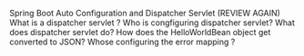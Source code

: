  Spring Boot Auto Configuration and Dispatcher Servlet (REVIEW AGAIN)
    What is a dispatcher servlet ? 
    Who is congfiguring dispatcher servlet? 
    What does dispatcher servlet do? 
    How does the HelloWorldBean object get converted to JSON? 
    Whose configuring the error mapping ? 


